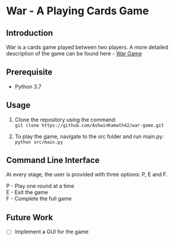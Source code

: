 # War - A Playing Cards Game

## Introduction
War is a cards game played between two players. A more detailed description of the game can be found here - [War Game](<https://en.wikipedia.org/wiki/War_(card_game)>)

## Prerequisite
- Python 3.7


## Usage
1. Clone the repository using the command:  
```git clone https://github.com/AshwinKamath42/war-game.git```

2. To play the game, navigate to the src folder and run main.py:  
```python src/main.py```

## Command Line Interface

At every stage, the user is provided with three options: P, E and F.

P - Play one round at a time  
E - Exit the game  
F - Complete the full game  

## Future Work 
- [ ] Implement a GUI for the game